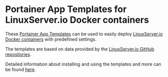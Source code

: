 # Portainer App Templates for LinuxServer.io Docker containers

These [Portainer App Templates](https://documentation.portainer.io/v2.0/settings/apps/) can be used to easily deploy [LinuxServer.io Docker containers](https://hub.docker.com/u/linuxserver/) with predefined settings.

The templates are based on data provided by the [LinuxServer.io GitHub repositories](https://github.com/linuxserver).

Detailed information about installing and using the templates and more can be found [here](https://www.technorabilia.com/portainer-app-templates-for-linuxserver-io-docker-containers).
